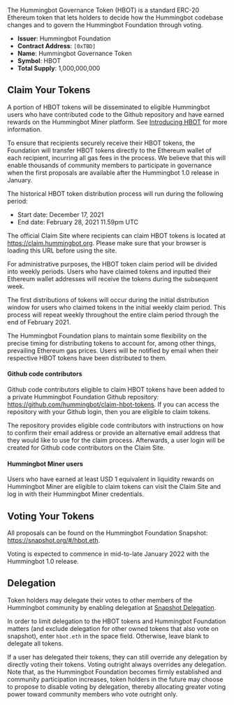 The Hummingbot Governance Token (HBOT) is a standard ERC-20 Ethereum token that lets holders to decide how the Hummingbot codebase changes and to govern the Hummingbot Foundation through voting.

* **Issuer**: Hummingbot Foundation
* **Contract Address**: `[0xTBD]`
* **Name**: Hummingbot Governance Token
* **Symbol**: HBOT
* **Total Supply**: 1,000,000,000

## Claim Your Tokens

A portion of HBOT tokens will be disseminated to eligible Hummingbot users who have contributed code to the Github repository and have earned rewards on the Hummingbot Miner platform. See [Introducing HBOT](/news/hbot) for more information.

To ensure that recipients securely receive their HBOT tokens, the Foundation will transfer HBOT tokens directly to the Ethereum wallet of each recipient, incurring all gas fees in the process. We believe that this will enable thousands of community members to participate in governance when the first proposals are available after the Hummingbot 1.0 release in January.

The historical HBOT token distribution process will run during the following period:

* Start date:	December 17, 2021
* End date:	February 28, 2021 11.59pm UTC

The official Claim Site where recipients can claim HBOT tokens is located at https://claim.hummingbot.org. Please make sure that your browser is loading this URL before using the site. 

For administrative purposes, the HBOT token claim period will be divided into weekly periods. Users who have claimed tokens and inputted their Ethereum wallet addresses will receive the tokens during the subsequent week.

The first distributions of tokens will occur during the initial distribution window for users who claimed tokens in the initial weekly claim period. This process will repeat weekly throughout the entire claim period through the end of February 2021.

The Hummingbot Foundation plans to maintain some flexibility on the precise timing for distributing tokens to account for, among other things, prevailing Ethereum gas prices.  Users will be notified by email when their respective HBOT tokens have been distributed to them.

#### Github code contributors

Github code contributors eligible to claim HBOT tokens have been added to a private Hummingbot Foundation Github repository: https://github.com/hummingbot/claim-hbot-tokens. If you can access the repository with your Github login, then you are eligible to claim tokens.

The repository provides eligible code contributors with instructions on how to confirm their email address or provide an alternative email address that they would like to use for the claim process. Afterwards, a user login will be created for Github code contributors on the Claim Site.

#### Hummingbot Miner users

Users who have earned at least USD 1 equivalent in liquidity rewards on Hummingbot Miner are eligible to claim tokens can visit the Claim Site and log in with their Hummingbot Miner credentials.

## Voting Your Tokens

All proposals can be found on the Hummingbot Foundation Snapshot: https://snapshot.org/#/hbot.eth. 

Voting is expected to commence in mid-to-late January 2022 with the Hummingbot 1.0 release. 

## Delegation

Token holders may delegate their votes to other members of the Hummingbot community by enabling delegation at [Snapshot Delegation](https://snapshot.org/#/delegate). 

In order to limit delegation to the HBOT tokens and Hummingbot Foundation matters (and exclude delegation for other owned tokens that also vote on snapshot), enter `hbot.eth` in the space field. Otherwise, leave blank to delegate all tokens.

If a user has delegated their tokens, they can still override any delegation by directly voting their tokens. Voting outright always overrides any delegation. Note that, as the Hummingbot Foundation becomes firmly established and community participation increases, token holders in the future may choose to propose to disable voting by delegation, thereby allocating greater voting power toward community members who vote outright only.

